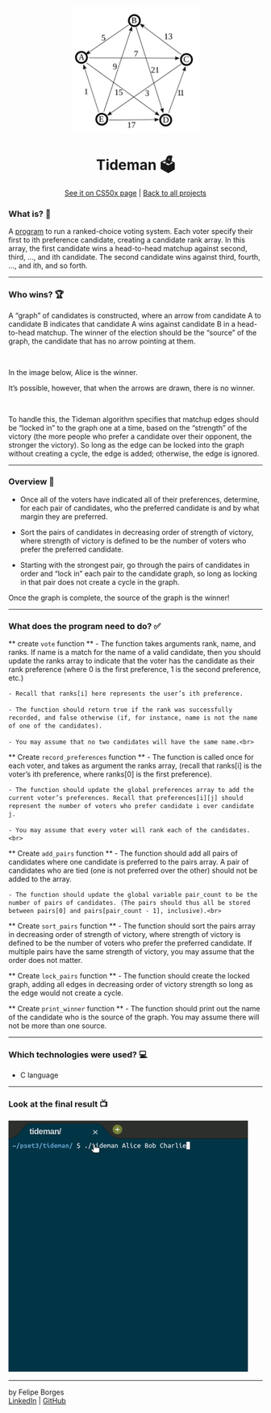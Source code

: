 <div align="center">	
	<img src="./.github/tidemanimg.png" alt="tidemanimg" width="50%"/>	
</div>

<div align="center">
	<h1>Tideman 🗳️</h1>	
</div>

<div align="center">
  <a href="https://cs50.harvard.edu/x/2020/psets/3/tideman/">See it on CS50x page</a> |
	<a href="https://github.com/felipejsborges/cs50_challenges#cs50x-challenges-">Back to all projects</a>  
</div>

### What is? 🤔
A [program](./tideman.c) to run a ranked-choice voting system. Each voter specify their first to ith preference candidate, creating a candidate rank array. In this array, the first candidate wins a head-to-head matchup against second, third, ..., and ith candidate. The second candidate wins against third, fourth, ..., and ith, and so forth.
<hr>

### Who wins? 🏆
A “graph” of candidates is constructed, where an arrow from candidate A to candidate B indicates that candidate A wins against candidate B in a head-to-head matchup. The winner of the election should be the “source” of the graph, the candidate that has no arrow pointing at them.

<img src="https://cs50.harvard.edu/x/2020/psets/3/condorcet_graph_1.png" alt="" width="50%"/>

In the image below, Alice is the winner.

It’s possible, however, that when the arrows are drawn, there is no winner.

<img src="https://cs50.harvard.edu/x/2020/psets/3/no_condorcet_1.png" alt="" width="50%"/>

To handle this, the Tideman algorithm specifies that matchup edges should be “locked in” to the graph one at a time, based on the “strength” of the victory (the more people who prefer a candidate over their opponent, the stronger the victory). So long as the edge can be locked into the graph without creating a cycle, the edge is added; otherwise, the edge is ignored.
<hr>

### Overview 📄

- Once all of the voters have indicated all of their preferences, determine, for each pair of candidates, who the preferred candidate is and by what margin they are preferred.

- Sort the pairs of candidates in decreasing order of strength of victory, where strength of victory is defined to be the number of voters who prefer the preferred candidate.

- Starting with the strongest pair, go through the pairs of candidates in order and “lock in” each pair to the candidate graph, so long as locking in that pair does not create a cycle in the graph.
	
Once the graph is complete, the source of the graph is the winner!
<hr>

### What does the program need to do? ✅

** create `vote` function **
	- The function takes arguments rank, name, and ranks. If name is a match for the name of a valid candidate, then you should update the ranks array to indicate that the voter has the candidate as their rank preference (where 0 is the first preference, 1 is the second preference, etc.)

	- Recall that ranks[i] here represents the user’s ith preference.
	
	- The function should return true if the rank was successfully recorded, and false otherwise (if, for instance, name is not the name of one of the candidates).
	
	- You may assume that no two candidates will have the same name.<br>

** Create `record_preferences` function **
	- The function is called once for each voter, and takes as argument the ranks array, (recall that ranks[i] is the voter’s ith preference, where ranks[0] is the first preference).

	- The function should update the global preferences array to add the current voter’s preferences. Recall that preferences[i][j] should represent the number of voters who prefer candidate i over candidate j.

	- You may assume that every voter will rank each of the candidates.<br>

** Create `add_pairs` function **
	- The function should add all pairs of candidates where one candidate is preferred to the pairs array. A pair of candidates who are tied (one is not preferred over the other) should not be added to the array.

	- The function should update the global variable pair_count to be the number of pairs of candidates. (The pairs should thus all be stored between pairs[0] and pairs[pair_count - 1], inclusive).<br>

** Create `sort_pairs` function **
	- The function should sort the pairs array in decreasing order of strength of victory, where strength of victory is defined to be the number of voters who prefer the preferred candidate. If multiple pairs have the same strength of victory, you may assume that the order does not matter.<br>

** Create `lock_pairs` function **
	- The function should create the locked graph, adding all edges in decreasing order of victory strength so long as the edge would not create a cycle.<br>

** Create `print_winner` function **
	- The function should print out the name of the candidate who is the source of the graph. You may assume there will not be more than one source.
<hr>

### Which technologies were used? 💻
- C language
<hr>

### Look at the final result 📺<br>
![tideman](./.github/tideman.gif)
<hr>

by Felipe Borges<br>
[LinkedIn](https://www.linkedin.com/in/felipejsborges) | [GitHub](https://github.com/felipejsborges)
